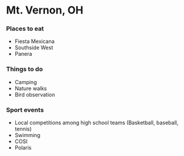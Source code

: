 # Mt. Vernon, OH

### Places to eat
- Fiesta Mexicana
- Southside West
- Panera

### Things to do
- Camping
- Nature walks
- Bird observation

### Sport events
- Local competitions among high school teams (Basketball, baseball, tennis)
- Swimming
- COSI
- Polaris
